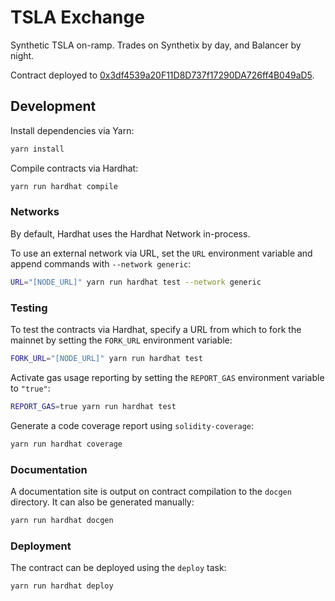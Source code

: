 # TSLA Exchange

Synthetic TSLA on-ramp.  Trades on Synthetix by day, and Balancer by night.

Contract deployed to [0x3df4539a20F11D8D737f17290DA726ff4B049aD5](https://etherscan.io/address/0x3df4539a20F11D8D737f17290DA726ff4B049aD5).

## Development

Install dependencies via Yarn:

```bash
yarn install
```

Compile contracts via Hardhat:

```bash
yarn run hardhat compile
```

### Networks

By default, Hardhat uses the Hardhat Network in-process.

To use an external network via URL, set the `URL` environment variable and append commands with `--network generic`:

```bash
URL="[NODE_URL]" yarn run hardhat test --network generic
```

### Testing

To test the contracts via Hardhat, specify a URL from which to fork the mainnet by setting the `FORK_URL` environment variable:

```bash
FORK_URL="[NODE_URL]" yarn run hardhat test
```

Activate gas usage reporting by setting the `REPORT_GAS` environment variable to `"true"`:

```bash
REPORT_GAS=true yarn run hardhat test
```

Generate a code coverage report using `solidity-coverage`:

```bash
yarn run hardhat coverage
```

### Documentation

A documentation site is output on contract compilation to the `docgen` directory.  It can also be generated manually:

```bash
yarn run hardhat docgen
```

### Deployment

The contract can be deployed using the `deploy` task:

```bash
yarn run hardhat deploy
```
